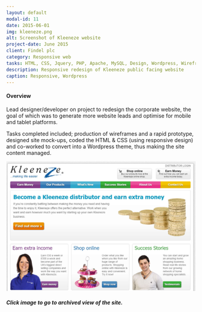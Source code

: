 ```yaml
---
layout: default
modal-id: 11
date: 2015-06-01
img: kleeneze.png
alt: Screenshot of Kleeneze website
project-date: June 2015
client: Findel plc
category: Responsive web
tasks: HTML, CSS, Jquery, PHP, Apache, MySQL, Design, Wordpress, Wireframes
description: Responsive redesign of Kleeneze public facing website
caption: Responsive, Wordpress
---
```


#### Overview

Lead designer/developer on project to redesign the corporate website, the goal of which was to generate more website leads and optimise for mobile and tablet platforms. 

Tasks completed included; production of wireframes and a rapid prototype, designed site mock-ups, coded the HTML & CSS (using responsive design) and co-worked to convert into a Wordpress theme, thus making the site content managed. 
<div class="no-margin"><a href="http://web.archive.org/web/20120304083924/http://www.kleeneze.co.uk/
"><img src="/img/kleeneze-full.jpg" alt="Kleeneze website screenshot" /></a></div>

##### Click image to go to archived view of the site.






